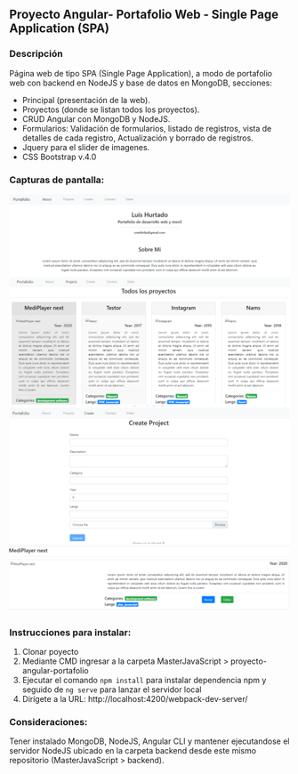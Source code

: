## Proyecto Angular- Portafolio Web - Single Page Application (SPA)

### Descripción
Página web de tipo SPA (Single Page Application), a modo de portafolio web con backend en NodeJS y base de datos en MongoDB, secciones: 

- Principal (presentación de la web). 
- Proyectos (donde se listan todos los proyectos).
- CRUD Angular con MongoDB y NodeJS.
- Formularios: Validación de formularios, listado de registros, vista de detalles de cada registro, Actualización y borrado de registros. 
- Jquery para el slider de imagenes.
- CSS Bootstrap v.4.0

### Capturas de pantalla:

<!DOCTYPE html>
<html>
<body>
	<!-- Images -->
	<img src="Captures/Captura1.PNG" alt="" style="width= 400px;">
	<img src="Captures/Captura2.PNG" alt="" style="width= 400px;">
	<img src="Captures/Captura3.PNG" alt="" style="width= 400px;">
	<img src="Captures/Captura4.PNG" alt="" style="width= 400px;">
</body>
</html>

### Instrucciones para instalar:

1. Clonar poyecto
2. Mediante CMD ingresar a la carpeta MasterJavaScript > proyecto-angular-portafolio
3. Ejecutar el comando `npm install` para instalar dependencia npm y seguido de `ng serve` para lanzar el servidor local
4. Dirígete a la URL: http://localhost:4200/webpack-dev-server/

### Consideraciones:

Tener instalado MongoDB, NodeJS, Angular CLI y mantener ejecutandose el servidor NodeJS ubicado en la carpeta backend desde este mismo repositorio (MasterJavaScript > backend).

